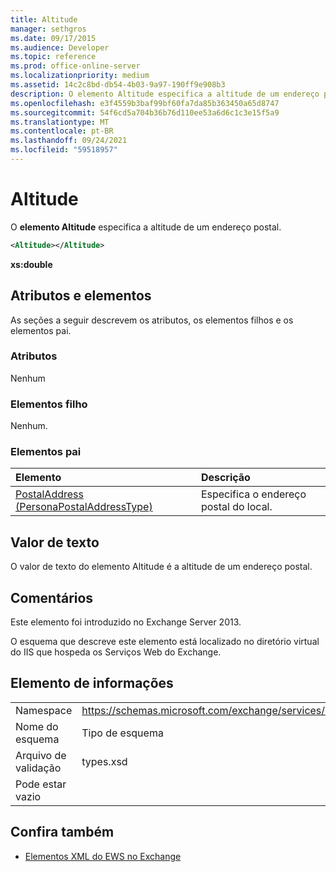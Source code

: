 ```yaml
---
title: Altitude
manager: sethgros
ms.date: 09/17/2015
ms.audience: Developer
ms.topic: reference
ms.prod: office-online-server
ms.localizationpriority: medium
ms.assetid: 14c2c8bd-db54-4b03-9a97-190ff9e908b3
description: O elemento Altitude especifica a altitude de um endereço postal.
ms.openlocfilehash: e3f4559b3baf99bf60fa7da85b363450a65d8747
ms.sourcegitcommit: 54f6cd5a704b36b76d110ee53a6d6c1c3e15f5a9
ms.translationtype: MT
ms.contentlocale: pt-BR
ms.lasthandoff: 09/24/2021
ms.locfileid: "59518957"
---
```

# <a name="altitude"></a>Altitude

O **elemento Altitude** especifica a altitude de um endereço postal. 
  
```XML
<Altitude></Altitude>
```

 **xs:double**
## <a name="attributes-and-elements"></a>Atributos e elementos

As seções a seguir descrevem os atributos, os elementos filhos e os elementos pai.
  
### <a name="attributes"></a>Atributos

Nenhum
  
### <a name="child-elements"></a>Elementos filho

Nenhum.
  
### <a name="parent-elements"></a>Elementos pai

|**Elemento**|**Descrição**|
|:-----|:-----|
|[PostalAddress (PersonaPostalAddressType)](postaladdress-personapostaladdresstype.md) <br/> |Especifica o endereço postal do local.  <br/> |
   
## <a name="text-value"></a>Valor de texto

O valor de texto do elemento Altitude é a altitude de um endereço postal.
  
## <a name="remarks"></a>Comentários

Este elemento foi introduzido no Exchange Server 2013.
  
O esquema que descreve este elemento está localizado no diretório virtual do IIS que hospeda os Serviços Web do Exchange.
  
## <a name="element-information"></a>Elemento de informações

|||
|:-----|:-----|
|Namespace  <br/> |https://schemas.microsoft.com/exchange/services/2006/types  <br/> |
|Nome do esquema  <br/> |Tipo de esquema  <br/> |
|Arquivo de validação  <br/> |types.xsd  <br/> |
|Pode estar vazio  <br/> ||
   
## <a name="see-also"></a>Confira também

- [Elementos XML do EWS no Exchange](ews-xml-elements-in-exchange.md)


